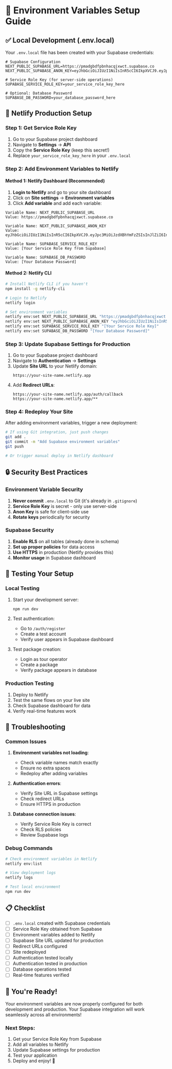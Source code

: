# 🔐 Environment Variables Setup Guide

## ✅ **Local Development (.env.local)**

Your `.env.local` file has been created with your Supabase credentials:

```env
# Supabase Configuration
NEXT_PUBLIC_SUPABASE_URL=https://pmadgbdfpbnhacqjxwct.supabase.co
NEXT_PUBLIC_SUPABASE_ANON_KEY=eyJhbGciOiJIUzI1NiIsInR5cCI6IkpXVCJ9.eyJpc3MiOiJzdXBhYmFzZSIsInJlZiI6InBtYWRnYmRmcGJuaGFjcWp4d2N0Iiwicm9sZSI6ImFub24iLCJpYXQiOjE3NTc4MTQ4NTksImV4cCI6MjA3MzM5MDg1OX0.Q2R5iftFJJIrNj8xBdL7r4IRW8GzghjsN1OMvb7mixE

# Service Role Key (for server-side operations)
SUPABASE_SERVICE_ROLE_KEY=your_service_role_key_here

# Optional: Database Password
SUPABASE_DB_PASSWORD=your_database_password_here
```

## 🚀 **Netlify Production Setup**

### **Step 1: Get Service Role Key**

1. Go to your Supabase project dashboard
2. Navigate to **Settings** → **API**
3. Copy the **Service Role Key** (keep this secret!)
4. Replace `your_service_role_key_here` in your `.env.local`

### **Step 2: Add Environment Variables to Netlify**

#### **Method 1: Netlify Dashboard (Recommended)**

1. **Login to Netlify** and go to your site dashboard
2. Click on **Site settings** → **Environment variables**
3. Click **Add variable** and add each variable:

```
Variable Name: NEXT_PUBLIC_SUPABASE_URL
Value: https://pmadgbdfpbnhacqjxwct.supabase.co

Variable Name: NEXT_PUBLIC_SUPABASE_ANON_KEY  
Value: eyJhbGciOiJIUzI1NiIsInR5cCI6IkpXVCJ9.eyJpc3MiOiJzdXBhYmFzZSIsInJlZiI6InBtYWRnYmRmcGJuaGFjcWp4d2N0Iiwicm9sZSI6ImFub24iLCJpYXQiOjE3NTc4MTQ4NTksImV4cCI6MjA3MzM5MDg1OX0.Q2R5iftFJJIrNj8xBdL7r4IRW8GzghjsN1OMvb7mixE

Variable Name: SUPABASE_SERVICE_ROLE_KEY
Value: [Your Service Role Key from Supabase]

Variable Name: SUPABASE_DB_PASSWORD
Value: [Your Database Password]
```

#### **Method 2: Netlify CLI**

```bash
# Install Netlify CLI if you haven't
npm install -g netlify-cli

# Login to Netlify
netlify login

# Set environment variables
netlify env:set NEXT_PUBLIC_SUPABASE_URL "https://pmadgbdfpbnhacqjxwct.supabase.co"
netlify env:set NEXT_PUBLIC_SUPABASE_ANON_KEY "eyJhbGciOiJIUzI1NiIsInR5cCI6IkpXVCJ9.eyJpc3MiOiJzdXBhYmFzZSIsInJlZiI6InBtYWRnYmRmcGJuaGFjcWp4d2N0Iiwicm9sZSI6ImFub24iLCJpYXQiOjE3NTc4MTQ4NTksImV4cCI6MjA3MzM5MDg1OX0.Q2R5iftFJJIrNj8xBdL7r4IRW8GzghjsN1OMvb7mixE"
netlify env:set SUPABASE_SERVICE_ROLE_KEY "[Your Service Role Key]"
netlify env:set SUPABASE_DB_PASSWORD "[Your Database Password]"
```

### **Step 3: Update Supabase Settings for Production**

1. Go to your Supabase project dashboard
2. Navigate to **Authentication** → **Settings**
3. Update **Site URL** to your Netlify domain:
   ```
   https://your-site-name.netlify.app
   ```
4. Add **Redirect URLs**:
   ```
   https://your-site-name.netlify.app/auth/callback
   https://your-site-name.netlify.app/**
   ```

### **Step 4: Redeploy Your Site**

After adding environment variables, trigger a new deployment:

```bash
# If using Git integration, just push changes
git add .
git commit -m "Add Supabase environment variables"
git push

# Or trigger manual deploy in Netlify dashboard
```

## 🔒 **Security Best Practices**

### **Environment Variable Security**

1. **Never commit** `.env.local` to Git (it's already in `.gitignore`)
2. **Service Role Key** is secret - only use server-side
3. **Anon Key** is safe for client-side use
4. **Rotate keys** periodically for security

### **Supabase Security**

1. **Enable RLS** on all tables (already done in schema)
2. **Set up proper policies** for data access
3. **Use HTTPS** in production (Netlify provides this)
4. **Monitor usage** in Supabase dashboard

## 🧪 **Testing Your Setup**

### **Local Testing**

1. Start your development server:
   ```bash
   npm run dev
   ```

2. Test authentication:
   - Go to `/auth/register`
   - Create a test account
   - Verify user appears in Supabase dashboard

3. Test package creation:
   - Login as tour operator
   - Create a package
   - Verify package appears in database

### **Production Testing**

1. Deploy to Netlify
2. Test the same flows on your live site
3. Check Supabase dashboard for data
4. Verify real-time features work

## 🚨 **Troubleshooting**

### **Common Issues**

1. **Environment variables not loading**:
   - Check variable names match exactly
   - Ensure no extra spaces
   - Redeploy after adding variables

2. **Authentication errors**:
   - Verify Site URL in Supabase settings
   - Check redirect URLs
   - Ensure HTTPS in production

3. **Database connection issues**:
   - Verify Service Role Key is correct
   - Check RLS policies
   - Review Supabase logs

### **Debug Commands**

```bash
# Check environment variables in Netlify
netlify env:list

# View deployment logs
netlify logs

# Test local environment
npm run dev
```

## 📋 **Checklist**

- [ ] `.env.local` created with Supabase credentials
- [ ] Service Role Key obtained from Supabase
- [ ] Environment variables added to Netlify
- [ ] Supabase Site URL updated for production
- [ ] Redirect URLs configured
- [ ] Site redeployed
- [ ] Authentication tested locally
- [ ] Authentication tested in production
- [ ] Database operations tested
- [ ] Real-time features verified

## 🎉 **You're Ready!**

Your environment variables are now properly configured for both development and production. Your Supabase integration will work seamlessly across all environments!

### **Next Steps:**
1. Get your Service Role Key from Supabase
2. Add all variables to Netlify
3. Update Supabase settings for production
4. Test your application
5. Deploy and enjoy! 🚀
